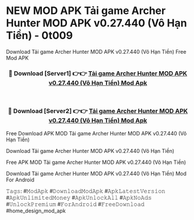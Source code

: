 # NEW MOD APK Tải game Archer Hunter MOD APK v0.27.440 (Vô Hạn Tiền) - 0t009
Download Tải game Archer Hunter MOD APK v0.27.440 (Vô Hạn Tiền) Free Mod APK

<div align="center">
<h3>🔴 Download [Server1] 👉👉 <a href="https://apk-comot.site?title=Tải_game_Archer_Hunter_MOD_APK_v0.27.440_(Vô_Hạn_Tiền)">Tải game Archer Hunter MOD APK v0.27.440 (Vô Hạn Tiền) Mod Apk</a></h3><br>

<h3>🔴 Download [Server2] 👉👉 <a href="https://apk-comot.site?title=Tải_game_Archer_Hunter_MOD_APK_v0.27.440_(Vô_Hạn_Tiền)">Tải game Archer Hunter MOD APK v0.27.440 (Vô Hạn Tiền) Mod Apk</a></h3>
</div>


Free Download APK MOD Tải game Archer Hunter MOD APK v0.27.440 (Vô Hạn Tiền)

Download Tải game Archer Hunter MOD APK v0.27.440 (Vô Hạn Tiền) 

Free APK MOD Tải game Archer Hunter MOD APK v0.27.440 (Vô Hạn Tiền) 

Download Tải game Archer Hunter MOD APK v0.27.440 (Vô Hạn Tiền) Mod For Android

𝚃𝚊𝚐𝚜: #𝙼𝚘𝚍𝙰𝚙𝚔 #𝙳𝚘𝚠𝚗𝚕𝚘𝚊𝚍𝙼𝚘𝚍𝙰𝚙𝚔 #𝙰𝚙𝚔𝙻𝚊𝚝𝚎𝚜𝚝𝚅𝚎𝚛𝚜𝚒𝚘𝚗 #𝙰𝚙𝚔𝚄𝚗𝚕𝚒𝚖𝚒𝚝𝚎𝚍𝙼𝚘𝚗𝚎𝚢 #𝙰𝚙𝚔𝚄𝚗𝚕𝚘𝚌𝚔𝙰𝚕𝚕 #𝙰𝚙𝚔𝙽𝚘𝙰𝚍𝚜 #𝚄𝚗𝚕𝚘𝚌𝚔𝙿𝚛𝚎𝚖𝚒𝚞𝚖 #𝙵𝚘𝚛𝙰𝚗𝚍𝚛𝚘𝚒𝚍 #𝙵𝚛𝚎𝚎𝙳𝚘𝚠𝚗𝚕𝚘𝚊𝚍 #home_design_mod_apk